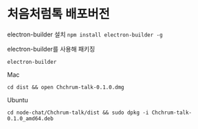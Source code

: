 # 처음처럼톡 배포버전
electron-builder 설치
`npm install electron-builder -g`

electron-builder를 사용해 패키징
```
electron-builder
```

Mac
```
cd dist && open Chchrum-talk-0.1.0.dmg
```

Ubuntu
```
cd node-chat/Chchrum-talk/dist && sudo dpkg -i Chchrum-talk-0.1.0_amd64.deb
```
